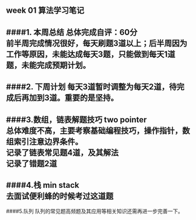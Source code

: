 ## week 01 算法学习笔记
####1. 本周总结
总体完成自评：60分  
前半周完成情况很好，每天刷题3道以上；后半周因为工作等原因，未能达成每天3题，只能做到每天1道题，未能完成预期计划。
---
####2. 下周计划
每天3道暂时调整为每天2道，待完成后再加到3道。重要的是坚持。
---
####3.数组，链表解题技巧
two pointer  
总体难度不高，主要考察基础编程技巧，操作指针，数组索引注意边界条件。  
记录了链表常见题4道，及其解法  
记录了错题2道
---
####4.栈
min stack  
去面试便利蜂的时候考过这道题
---
####5.队列
队列的常见题高频题及其应用等相关知识还需再进一步完善一下。
